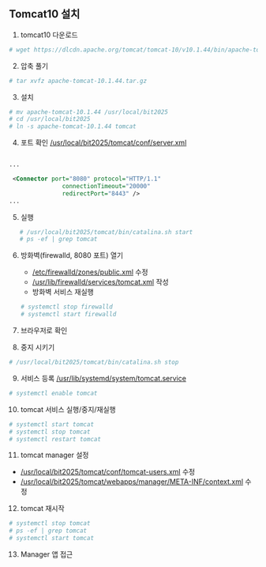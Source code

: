 ## Tomcat10 설치

1. tomcat10 다운로드
```sh
# wget https://dlcdn.apache.org/tomcat/tomcat-10/v10.1.44/bin/apache-tomcat-10.1.44.tar.gz
```

2. 압축 풀기
```sh
# tar xvfz apache-tomcat-10.1.44.tar.gz
```

3. 설치
```sh
# mv apache-tomcat-10.1.44 /usr/local/bit2025
# cd /usr/local/bit2025
# ln -s apache-tomcat-10.1.44 tomcat
```

4. 포트 확인 [/usr/local/bit2025/tomcat/conf/server.xml](https://github.com/sung9920/rocky-practices/blob/main/lx/usr/local/bit2025/tomcat/conf/server.xml)
```xml

...

 <Connector port="8080" protocol="HTTP/1.1"
               connectionTimeout="20000"
               redirectPort="8443" />
...

```

5. 실행
```sh
   # /usr/local/bit2025/tomcat/bin/catalina.sh start
   # ps -ef | grep tomcat
```


6. 방화벽(firewalld, 8080 포트) 열기
   - [/etc/firewalld/zones/public.xml](https://github.com/sung9920/rocky-practices/blob/main/lx/etc/firewalld/zones/public.xml) 수정
   - [/usr/lib/firewalld/services/tomcat.xml](https://github.com/sung9920/rocky-practices/blob/main/lx/usr/lib/firewalld/services/tomcat.xml) 작성
   - 방화벽 서비스 재실행
   ```sh
   # systemctl stop firewalld
   # systemctl start firewalld
   ```

7. 브라우저로 확인
8. 중지 시키기
```sh
# /usr/local/bit2025/tomcat/bin/catalina.sh stop
```

9. 서비스 등록 [/usr/lib/systemd/system/tomcat.service](https://github.com/sung9920/rocky-practices/blob/main/lx/usr/lib/systemd/system/tomcat.service)
```sh
# systemctl enable tomcat
```

10. tomcat 서비스 실행/중지/재실행
```sh
# systemctl start tomcat
# systemctl stop tomcat
# systemctl restart tomcat
```

11. tomcat manager 설정
   - [/usr/local/bit2025/tomcat/conf/tomcat-users.xml](https://github.com/sung9920/rocky-practices/blob/main/lx/usr/local/bit2025/tomcat/conf/tomcat-users.xml) 수정
   - [/usr/local/bit2025/tomcat/webapps/manager/META-INF/context.xml](https://github.com/sung9920/rocky-practices/blob/main/lx/usr/local/bit2025/tomcat/webapps/manager/META-INF/context.xml) 수정
      
12. tomcat 재시작
```sh
# systemctl stop tomcat
# ps -ef | grep tomcat
# systemctl start tomcat
```

13. Manager 앱 접근
